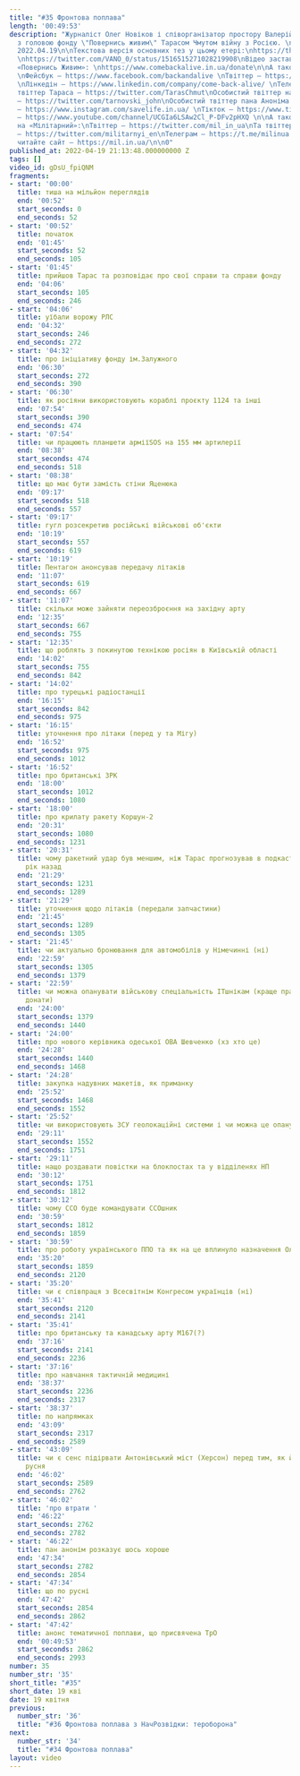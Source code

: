 ```yaml
---
title: "#35 Фронтова поплава"
length: '00:49:53'
description: "Журналіст Олег Новіков і співорганізатор простору Валерій Агєєв обговорюють
  з головою фонду \"Повернись живим\" Тарасом Чмутом війну з Росією. \n\nВипуск за
  2022.04.19\n\nТекстова версія основних тез у цьому етері:\nhttps://threadreaderapp.com/thread/1516511515926568961.html\n\nЗаставка:
  \nhttps://twitter.com/VANO_0/status/1516515271028219908\nВідео заставки на ютубі:\nhttps://youtu.be/3WmQ7qohraQ\n\nПідтримуйте
  «Повернись Живим»: \nhttps://www.comebackalive.in.ua/donate\n\nА також підписуйтеся:
  \nФейсбук – https://www.facebook.com/backandalive \nТвіттер – https://twitter.com/BackAndAlive/
  \nЛінкедін – https://www.linkedin.com/company/come-back-alive/ \nТелеграм – https://t.me/savelifeua\nОсобистий
  твіттер Тараса – https://twitter.com/TarasChmut\nОсобистий твіттер начальника розвідки
  – https://twitter.com/tarnovski_john\nОсобистий твіттер пана Аноніма – https://twitter.com/Lg__Dn\nІнстаграм
  – https://www.instagram.com/savelife.in.ua/ \nТікток – https://www.tiktok.com/@back_and_alive\nЮтуб
  – https://www.youtube.com/channel/UCGIa6LSAw2Cl_P-DFv2pHXQ \n\nА також підписуйтеся
  на «Мілітарний»:\nТвіттер – https://twitter.com/mil_in_ua\nТа твіттер англомовний
  – https://twitter.com/militarnyi_en\nТелеграм – https://t.me/milinua \nЮтуб – https://www.youtube.com/channel/UC3cntnJoRiiLaZ7dZwTTQ8A\nІ
  читайте сайт – https://mil.in.ua/\n\n0"
published_at: 2022-04-19 21:13:48.000000000 Z
tags: []
video_id: gDsU_fpiQNM
fragments:
- start: '00:00'
  title: тиша на мільйон переглядів
  end: '00:52'
  start_seconds: 0
  end_seconds: 52
- start: '00:52'
  title: початок
  end: '01:45'
  start_seconds: 52
  end_seconds: 105
- start: '01:45'
  title: прийшов Тарас та розповідає про свої справи та справи фонду
  end: '04:06'
  start_seconds: 105
  end_seconds: 246
- start: '04:06'
  title: уїбали ворожу РЛС
  end: '04:32'
  start_seconds: 246
  end_seconds: 272
- start: '04:32'
  title: про ініціативу фонду ім.Залужного
  end: '06:30'
  start_seconds: 272
  end_seconds: 390
- start: '06:30'
  title: як росіяни використовують кораблі проєкту 1124 та інші
  end: '07:54'
  start_seconds: 390
  end_seconds: 474
- start: '07:54'
  title: чи працюють планшети арміїSOS на 155 мм артилерії
  end: '08:38'
  start_seconds: 474
  end_seconds: 518
- start: '08:38'
  title: що має бути замість стіни Яценюка
  end: '09:17'
  start_seconds: 518
  end_seconds: 557
- start: '09:17'
  title: гугл розсекретив російські військові об'єкти
  end: '10:19'
  start_seconds: 557
  end_seconds: 619
- start: '10:19'
  title: Пентагон анонсував передачу літаків
  end: '11:07'
  start_seconds: 619
  end_seconds: 667
- start: '11:07'
  title: скільки може зайняти переозброєння на західну арту
  end: '12:35'
  start_seconds: 667
  end_seconds: 755
- start: '12:35'
  title: що роблять з покинутою технікою росіян в Київській області
  end: '14:02'
  start_seconds: 755
  end_seconds: 842
- start: '14:02'
  title: про турецькі радіостанції
  end: '16:15'
  start_seconds: 842
  end_seconds: 975
- start: '16:15'
  title: уточнення про літаки (перед у та Мігу)
  end: '16:52'
  start_seconds: 975
  end_seconds: 1012
- start: '16:52'
  title: про британські ЗРК
  end: '18:00'
  start_seconds: 1012
  end_seconds: 1080
- start: '18:00'
  title: про крилату ракету Коршун-2
  end: '20:31'
  start_seconds: 1080
  end_seconds: 1231
- start: '20:31'
  title: чому ракетний удар був меншим, ніж Тарас прогнозував в подкасті мілітарного
    рік назад
  end: '21:29'
  start_seconds: 1231
  end_seconds: 1289
- start: '21:29'
  title: уточнення щодо літаків (передали запчастини)
  end: '21:45'
  start_seconds: 1289
  end_seconds: 1305
- start: '21:45'
  title: чи актуально бронювання для автомобілів у Німечинні (ні)
  end: '22:59'
  start_seconds: 1305
  end_seconds: 1379
- start: '22:59'
  title: чи можна опанувати військову спеціальність ITшнікам (краще працюйте та робіть
    донати)
  end: '24:00'
  start_seconds: 1379
  end_seconds: 1440
- start: '24:00'
  title: про нового керівника одеської ОВА Шевченко (хз хто це)
  end: '24:28'
  start_seconds: 1440
  end_seconds: 1468
- start: '24:28'
  title: закупка надувних макетів, як приманку
  end: '25:52'
  start_seconds: 1468
  end_seconds: 1552
- start: '25:52'
  title: чи використовують ЗСУ геолокаційні системи і чи можна це опанувати
  end: '29:11'
  start_seconds: 1552
  end_seconds: 1751
- start: '29:11'
  title: нащо роздавати повістки на блокпостах та у відділенях НП
  end: '30:12'
  start_seconds: 1751
  end_seconds: 1812
- start: '30:12'
  title: чому ССО буде командувати ССОшник
  end: '30:59'
  start_seconds: 1812
  end_seconds: 1859
- start: '30:59'
  title: про роботу українського ППО та як на це вплинуло назначення Олещука
  end: '35:20'
  start_seconds: 1859
  end_seconds: 2120
- start: '35:20'
  title: чи є співпраця з Всесвітнім Конгресом українців (ні)
  end: '35:41'
  start_seconds: 2120
  end_seconds: 2141
- start: '35:41'
  title: про британську та канадську арту M167(?)
  end: '37:16'
  start_seconds: 2141
  end_seconds: 2236
- start: '37:16'
  title: про навчання тактичній медицині
  end: '38:37'
  start_seconds: 2236
  end_seconds: 2317
- start: '38:37'
  title: по напрямках
  end: '43:09'
  start_seconds: 2317
  end_seconds: 2589
- start: '43:09'
  title: чи є сенс підірвати Антонівський міст (Херсон) перед тим, як його підірве
    русня
  end: '46:02'
  start_seconds: 2589
  end_seconds: 2762
- start: '46:02'
  title: 'про втрати '
  end: '46:22'
  start_seconds: 2762
  end_seconds: 2782
- start: '46:22'
  title: пан анонім розказує шось хороше
  end: '47:34'
  start_seconds: 2782
  end_seconds: 2854
- start: '47:34'
  title: що по русні
  end: '47:42'
  start_seconds: 2854
  end_seconds: 2862
- start: '47:42'
  title: анонс тематичної поплави, що присвячена ТрО
  end: '00:49:53'
  start_seconds: 2862
  end_seconds: 2993
number: 35
number_str: '35'
short_title: "#35"
short_date: 19 кві
date: 19 квітня
previous:
  number_str: '36'
  title: "#36 Фронтова поплава з НачРозвідки: тероборона"
next:
  number_str: '34'
  title: "#34 Фронтова поплава"
layout: video
---
```

